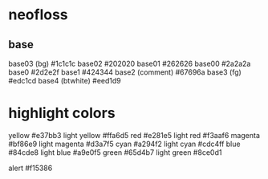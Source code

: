 # neofloss

## base

base03 (bg)       #1c1c1c
base02            #202020
base01            #262626
base00            #2a2a2a
base0             #2d2e2f
base1             #424344
base2  (comment)  #67696a
base3  (fg)       #edc1cd
base4  (btwhite)  #eed1d9

# highlight colors

yellow            #e37bb3
  light yellow      #ffa6d5
red               #e281e5
  light red         #f3aaf6
magenta           #bf86e9
  light magenta     #d3a7f5
cyan              #a294f2
  light cyan        #cdc4ff
blue              #84cde8
  light blue        #a9e0f5
green             #65d4b7
  light green       #8ce0d1

alert             #f15386

